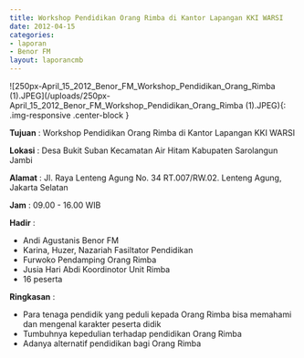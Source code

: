 ```yaml
---
title: Workshop Pendidikan Orang Rimba di Kantor Lapangan KKI WARSI
date: 2012-04-15
categories:
- laporan
- Benor FM
layout: laporancmb
---
```


![250px-April_15_2012_Benor_FM_Workshop_Pendidikan_Orang_Rimba (1).JPEG](/uploads/250px-April_15_2012_Benor_FM_Workshop_Pendidikan_Orang_Rimba (1).JPEG){: .img-responsive .center-block }

**Tujuan** : Workshop Pendidikan Orang Rimba di Kantor Lapangan KKI WARSI

**Lokasi** : Desa Bukit Suban Kecamatan Air Hitam Kabupaten Sarolangun Jambi

**Alamat** : Jl. Raya Lenteng Agung No. 34 RT.007/RW.02. Lenteng Agung, Jakarta Selatan

**Jam** : 09.00 - 16.00 WIB

**Hadir** : 
*	Andi Agustanis Benor FM
*	Karina, Huzer, Nazariah Fasiltator Pendidikan
*	Furwoko Pendamping Orang Rimba
*	Jusia Hari Abdi Koordinotor Unit Rimba
*	16 peserta


**Ringkasan** : 
*	Para tenaga pendidik yang peduli kepada Orang Rimba bisa memahami dan mengenal karakter peserta didik
*	Tumbuhnya kepedulian terhadap pendidikan Orang Rimba
*	Adanya alternatif pendidikan bagi Orang Rimba
